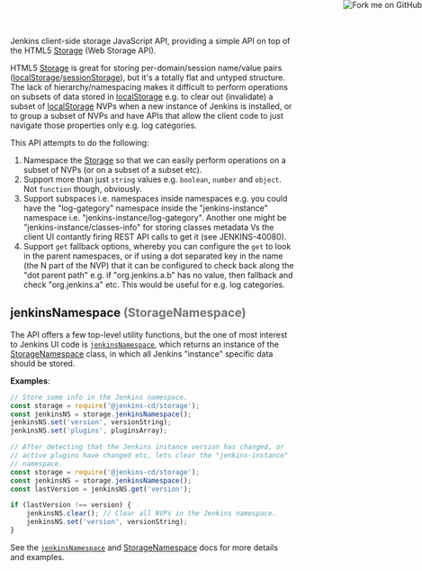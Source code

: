 Jenkins client-side storage JavaScript API, providing a simple API on top of the HTML5 [Storage] (Web Storage API).

HTML5 [Storage] is great for storing per-domain/session name/value pairs ([localStorage]/[sessionStorage]), but it's a totally flat and untyped structure. The lack of hierarchy/namespacing makes it difficult to perform operations on subsets of data stored in [localStorage] e.g. to clear out (invalidate) a subset of [localStorage] NVPs when a new instance of Jenkins is installed, or to group a subset of NVPs and have APIs that allow the client code to just navigate those properties only e.g. log categories.

This API attempts to do the following: 

1. Namespace the [Storage] so that we can easily perform operations on a subset of NVPs (or on a subset of a subset etc).
1. Support more than just `string` values e.g. `boolean`, `number` and `object`. Not `function` though, obviously.
1. Support subspaces i.e. namespaces inside namespaces e.g. you could have the "log-gategory" namespace inside the "jenkins-instance" namespace i.e. "jenkins-instance/log-gategory". Another one might be "jenkins-instance/classes-info" for storing classes metadata Vs the client UI contantly firing REST API calls to get it (see JENKINS-40080).
1. Support `get` fallback options, whereby you can configure the `get` to look in the parent namespaces, or if using a dot separated key in the name (the N part of the NVP) that it can be configured to check back along the "dot parent path" e.g. if "org.jenkins.a.b" has no value, then fallback and check "org.jenkins.a" etc. This would be useful for e.g. log categories.

## jenkinsNamespace <span style="opacity: 0.6;">(StorageNamespace)</span>

The API offers a few top-level utility functions, but the one of most interest to Jenkins UI code is [`jenkinsNamespace`](./global.html#jenkinsNamespace),
which returns an instance of the [StorageNamespace] class, in which all Jenkins "instance" specific data should be stored.

__Examples__:

```javascript
// Store some info in the Jenkins namespace.
const storage = require('@jenkins-cd/storage');
const jenkinsNS = storage.jenkinsNamespace();
jenkinsNS.set('version', versionString);
jenkinsNS.set('plugins', pluginsArray);
```

```javascript
// After detecting that the Jenkins instance version has changed, or
// active plugins have changed etc, lets clear the "jenkins-instance"
// namespace.
const storage = require('@jenkins-cd/storage');
const jenkinsNS = storage.jenkinsNamespace();
const lastVersion = jenkinsNS.get('version');

if (lastVersion !== version) {
    jenkinsNS.clear(); // Clear all NVPs in the Jenkins namespace.
    jenkinsNS.set('version', versionString);
}
```

See the [`jenkinsNamespace`](./global.html#jenkinsNamespace) and [StorageNamespace] docs for more details and examples.

<a href="https://github.com/tfennelly/jenkins-js-storage" target="_blank"><img style="position: absolute; top: 0; right: 0; border: 0;" src="https://camo.githubusercontent.com/365986a132ccd6a44c23a9169022c0b5c890c387/68747470733a2f2f73332e616d617a6f6e6177732e636f6d2f6769746875622f726962626f6e732f666f726b6d655f72696768745f7265645f6161303030302e706e67" alt="Fork me on GitHub" data-canonical-src="https://s3.amazonaws.com/github/ribbons/forkme_right_red_aa0000.png"></a>

[Storage]: https://developer.mozilla.org/en-US/docs/Web/API/Storage
[localStorage]: https://developer.mozilla.org/en-US/docs/Web/API/Window/localStorage
[sessionStorage]: https://developer.mozilla.org/en-US/docs/Web/API/Window/sessionStorage
[StorageNamespace]: ./StorageNamespace.html

